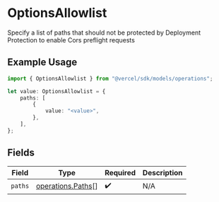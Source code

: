 # OptionsAllowlist

Specify a list of paths that should not be protected by Deployment Protection to enable Cors preflight requests

## Example Usage

```typescript
import { OptionsAllowlist } from "@vercel/sdk/models/operations";

let value: OptionsAllowlist = {
    paths: [
        {
            value: "<value>",
        },
    ],
};
```

## Fields

| Field                                                  | Type                                                   | Required                                               | Description                                            |
| ------------------------------------------------------ | ------------------------------------------------------ | ------------------------------------------------------ | ------------------------------------------------------ |
| `paths`                                                | [operations.Paths](../../models/operations/paths.md)[] | :heavy_check_mark:                                     | N/A                                                    |